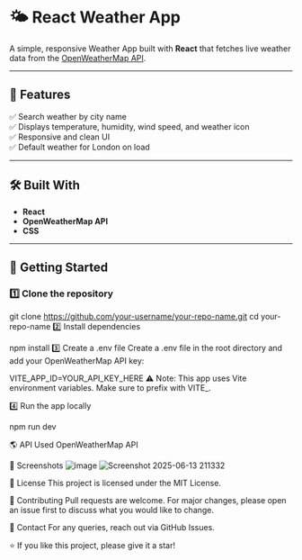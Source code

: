 # 🌤️ React Weather App

A simple, responsive Weather App built with **React** that fetches live weather data from the [OpenWeatherMap API](https://openweathermap.org/api).

---

## 📌 **Features**

✅ Search weather by city name  
✅ Displays temperature, humidity, wind speed, and weather icon  
✅ Responsive and clean UI  
✅ Default weather for London on load

---

## 🛠️ **Built With**

- **React**
- **OpenWeatherMap API**
- **CSS**

---

## 🚀 **Getting Started**

### 1️⃣ **Clone the repository**


git clone https://github.com/your-username/your-repo-name.git
cd your-repo-name
2️⃣ Install dependencies

npm install
3️⃣ Create a .env file
Create a .env file in the root directory and add your OpenWeatherMap API key:


VITE_APP_ID=YOUR_API_KEY_HERE
⚠️ Note: This app uses Vite environment variables. Make sure to prefix with VITE_.

4️⃣ Run the app locally

npm run dev


🌎 API Used
OpenWeatherMap API

📸 Screenshots
![image](https://github.com/user-attachments/assets/c367e3c6-071f-426b-9367-ccf3be2ec239)
![Screenshot 2025-06-13 211332](https://github.com/user-attachments/assets/a0d3306a-9f09-4324-8a71-eb62e3705090)


📃 License
This project is licensed under the MIT License.

🙌 Contributing
Pull requests are welcome. For major changes, please open an issue first to discuss what you would like to change.

📧 Contact
For any queries, reach out via GitHub Issues.

⭐️ If you like this project, please give it a star!

